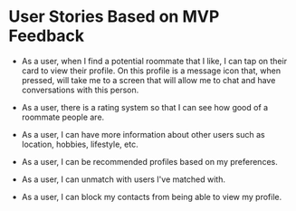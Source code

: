 # User Stories Based on MVP Feedback

- As a user, when I find a potential roommate that I like, I can tap on their card to view their profile. On this profile is a message icon that, when pressed, will take me to a screen that will allow me to chat and have conversations with this person.

- As a user, there is a rating system so that I can see how good of a roommate people are.

- As a user, I can have more information about other users such as location, hobbies, lifestyle, etc.

- As a user, I can be recommended profiles based on my preferences.

- As a user, I can unmatch with users I've matched with.

- As a user, I can block my contacts from being able to view my profile.
